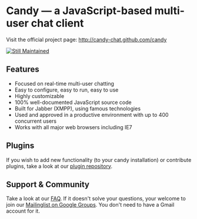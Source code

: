 Candy — a JavaScript-based multi-user chat client
==================================================

Visit the official project page: http://candy-chat.github.com/candy

[![Still Maintained](http://stillmaintained.com/candy-chat/candy.png)](http://stillmaintained.com/candy-chat/candy)

Features
--------
- Focused on real-time multi-user chatting
- Easy to configure, easy to run, easy to use
- Highly customizable
- 100% well-documented JavaScript source code
- Built for Jabber (XMPP), using famous technologies
- Used and approved in a productive environment with up to 400 concurrent users
- Works with all major web browsers including IE7

Plugins
-------
If you wish to add new functionality (to your candy installation) or contribute plugins, take a look at our [plugin repository](http://github.com/candy-chat/candy-plugins).

Support & Community
-------------------
Take a look at our [FAQ](https://github.com/candy-chat/candy/wiki/Frequently-Asked-Questions). If it doesn't solve your questions, your welcome to join our [Mailinglist on Google Groups](http://groups.google.com/group/candy-chat).
You don't need to have a Gmail account for it. 